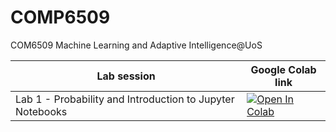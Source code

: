 # COMP6509
 COM6509 Machine Learning and Adaptive Intelligence@UoS

|  Lab session |  Google Colab link |
|----------------|---------------|
|Lab 1 - Probability and Introduction to Jupyter Notebooks |  [![Open In Colab](https://colab.research.google.com/assets/colab-badge.svg)](https://github.com/wwyqianqian/COMP6509/blob/main/Labs/Lab%201%20-%20Probability%20and%20Introduction%20to%20Jupyter%20Notebooks.ipynb)|
